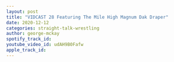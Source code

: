 ```yaml
---
layout: post
title: "VIDCAST 28 Featuring The Mile High Magnum Dak Draper"
date: 2020-12-12
categories: straight-talk-wrestling
author: george-mckay
spotify_track_id: 
youtube_video_id: udAH9B0Fafw
apple_track_id: 
---
```

